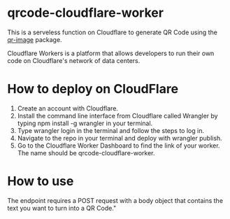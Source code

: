 # qrcode-cloudflare-worker

This is a serveless function on Cloudflare to generate QR Code using the [qr-image](https://www.npmjs.com/package/qr-imag) package.

Cloudflare Workers is a platform that allows developers to run their own code on Cloudflare's network of data centers.

# How to deploy on CloudFlare
1. Create an account with Cloudflare.
2. Install the command line interface from Cloudflare called Wrangler by typing npm install -g wrangler in your terminal.
3. Type wrangler login in the terminal and follow the steps to log in.
4. Navigate to the repo in your terminal and deploy with wrangler publish.
5. Go to the Cloudflare Worker Dashboard to find the link of your worker. The name should be qrcode-cloudflare-worker.


# How to use
The endpoint requires a POST request with a body object that contains the text you want to turn into a QR Code."



